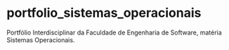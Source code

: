 # portfolio_sistemas_operacionais
Portfólio Interdisciplinar da Faculdade de Engenharia de Software, matéria Sistemas Operacionais.
